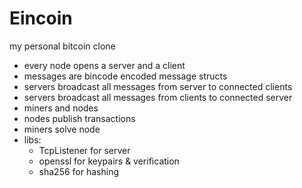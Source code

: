# Eincoin

my personal bitcoin clone

- every node opens a server and a client
- messages are bincode encoded message structs
- servers broadcast all messages from server to connected clients
- servers broadcast all messages from clients to connected server
- miners and nodes
- nodes publish transactions
- miners solve node
- libs:
  - TcpListener for server
  - openssl for keypairs & verification
  - sha256 for hashing
